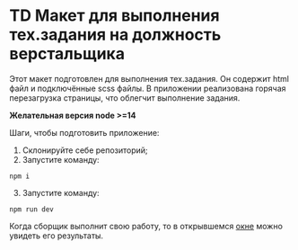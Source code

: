 # TD Макет для выполнения тех.задания на должность верстальщика

Этот макет подготовлен для выполнения тех.задания. Он содержит html файл и подключённые scss файлы.
В приложении реализована горячая перезагрузка страницы, что облегчит выполнение задания.

**Желательная версия node >=14**

Шаги, чтобы подготовить приложение:
  1. Склонируйте себе репозиторий;
  2. Запустите команду:
```
npm i
```
  3. Запустите команду:
```
npm run dev
```

Когда сборщик выполнит свою работу, то в открывшемся [окне](http://localhost:3000) можно увидеть его результаты.
